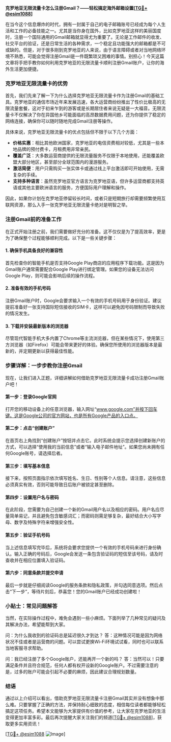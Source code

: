**克罗地亚无限流量卡怎么注册Gmail？——轻松搞定海外邮箱设置[[TG💪+ @esim1088](https://t.me/s/esim1088)]**

在当今这个信息爆炸的时代，拥有一封属于自己的电子邮箱账号已经成为每个人生活和工作的必备技能之一。尤其是当你身在国外，比如克罗地亚这样的美丽国度时，注册一个国际通用的Gmail邮箱就显得尤为重要了。无论是工作邮件的收发、社交平台的验证，还是日常生活的各种需求，一个稳定且功能强大的邮箱都是不可或缺的。但是，对于很多刚到克罗地亚的人来说，由于语言障碍或者对当地网络环境不熟悉，可能会觉得注册Gmail是一件既繁琐又困难的事情。别担心！今天这篇文章将手把手教你如何利用克罗地亚的无限流量卡顺利注册Gmail账户，让你的海外生活更加便捷。

### 克罗地亚无限流量卡的优势

首先，我们先来了解一下为什么选择克罗地亚无限流量卡作为注册Gmail的基础工具。克罗地亚的通信市场近年来发展迅速，各大运营商纷纷推出了性价比极高的无限流量套餐，这对于初来乍到的游客或是长期居住者来说无疑是一大福音。无限流量卡不仅解决了你在异国他乡可能面临的高昂数据费用问题，还为你提供了稳定的网络连接，确保你可以随时随地完成Gmail注册等操作。

具体来说，克罗地亚无限流量卡的优点包括但不限于以下几个方面：
- **价格实惠**：相比其他欧洲国家，克罗地亚的电信资费相对较低，尤其是一些本地品牌的预付费卡，月租费用非常亲民。
- **覆盖广泛**：大多数运营商提供的无限流量服务不仅限于本地使用，还能覆盖欧盟大部分地区，甚至部分全球范围内的漫游服务。
- **激活简便**：用户只需购买一张实体卡或通过线上平台激活即可开始使用，无需复杂的手续。
- **支持多种语言**：虽然克罗地亚官方语言为克罗地亚语，但许多运营商都支持英语或其他主要欧洲语言的服务，方便国际用户理解和操作。

因此，如果你计划在克罗地亚停留较长时间，或者只是短期旅行却需要频繁使用互联网资源，那么入手一张克罗地亚无限流量卡绝对是明智之举。

### 注册Gmail前的准备工作

在正式开始注册之前，我们需要做好充分的准备。这不仅仅是为了提高效率，更是为了确保整个过程能够顺利完成。以下是一些关键步骤：

#### 1. 确保手机具备良好的兼容性
首先检查你的智能手机是否支持Google Play商店的应用程序下载功能。这是因为Gmail账户通常需要配合Google Play进行绑定管理。如果您的设备无法访问Google Play，则可能会影响后续的操作流程。

#### 2. 准备有效的手机号码
注册Gmail账户时，Google会要求输入一个有效的手机号码用于身份验证。建议提前准备好一张支持国际短信接收的SIM卡，这样可以避免因号码限制而导致失败的情况发生。

#### 3. 下载并安装最新版本的浏览器
尽管现代智能手机大多内置了Chrome等主流浏览器，但在某些情况下，使用第三方浏览器（如Firefox）可能会带来更好的体验。确保您所使用的浏览器版本是最新的，并定期更新以获得最佳性能。

### 步骤详解：一步步教你注册Gmail

现在，让我们进入正题，详细讲解如何借助克罗地亚无限流量卡成功注册Gmail账户吧！

#### 第一步：登录Google官网
打开您的移动设备上的任意浏览器，输入网址“www.google.com”并按下回车键。这是Google公司的官方网站，也是所有Google产品的入口点。

#### 第二步：点击“创建账户”
在首页右上角找到“创建账户”按钮并点击它。此时系统会提示您选择创建新账户的方式，可以选择“使用我的当前信息”或者“输入电子邮件地址”。如果您尚未拥有任何Google账号，请选择后者。

#### 第三步：填写基本信息
接下来，按照页面指示依次填写姓名、生日、性别等个人信息。请注意，这些信息必须真实有效，否则可能导致日后账户被锁定甚至删除。

#### 第四步：设置用户名与密码
在此阶段，您需要为自己创建一个新的Gmail用户名以及相应的密码。用户名应尽量简单易记，并且避免包含敏感词汇；而密码则需足够复杂，最好结合大小写字母、数字及特殊字符来增强安全性。

#### 第五步：验证手机号码
当上述信息填写完毕后，系统将会要求您提供一个有效的手机号码来进行身份确认。输入正确的号码后，Google会发送一条包含验证码的短信至该号码，请及时查收并在相应位置填入验证码。

#### 第六步：同意条款并提交申请
最后一步就是仔细阅读Google的服务条款和隐私政策，并勾选同意选项。然后点击“下一步”，等待片刻后，恭喜您！您的Gmail账户已经成功创建啦！

### 小贴士：常见问题解答

当然，在实际操作过程中，难免会遇到一些小麻烦。下面列举了几种常见的疑问及其解决办法，希望能帮到大家。

问：为什么我收到的验证码总是延迟很久才到达？
答：这种情况可能是因为网络状况不佳或者是运营商的问题。可以尝试更换Wi-Fi环境试试看，同时也可以联系当地客服寻求帮助。

问：我已经注册了多个Google账户，还能再开一个新的吗？
答：当然可以！只要满足条件并且符合规范，任何人都有权开设新的Google账户。不过需要注意的是，过多的账户可能会引起不必要的麻烦，因此建议合理规划数量。

### 结语

通过以上介绍可以看出，借助克罗地亚无限流量卡注册Gmail其实并没有想象中那么难。只要掌握了正确的方法，并保持耐心细致的态度，相信每位读者都能够轻松搞定这项任务。希望本文能够为大家提供有价值的参考，让大家在克罗地亚的生活变得更加丰富多彩。最后再次提醒大家关注我们的频道[[TG💪+ @esim1088](https://t.me/s/esim1088)]，获取更多实用资讯！

[[TG💪+ @esim1088](https://t.me/s/esim1088) ![Image](https://i.postimg.cc/4NQfJmqS/Snipaste-2025-05-13-00-14-12.png)]